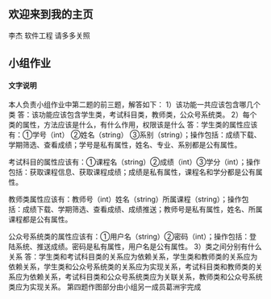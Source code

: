 ## 欢迎来到我的主页

李杰 软件工程 请多多关照
## 小组作业
#### 文字说明

本人负责小组作业中第二题的前三题，解答如下：
1）该功能一共应该包含哪几个类
答：该功能应该包含学生类，考试科目类，教师类，公众号系统类。
2）每个类的属性，方法应该是什么，有什么作用，权限该是什么
答：学生类的属性应该有：①学号（int） ②姓名（string）  ③系别（string）；操作包括：成绩下载、学期筛选、查看成绩；学号是私有属性，姓名、专业、系别都是公有属性。

考试科目的属性应该有：①课程名（string）②成绩（int）③学分（int）；操作包括：获取课程信息、获取课程成绩；成绩是私有属性，课程名和学分都是公有属性。

教师类属性应该有：教师号（int）姓名（string）所属课程（string）；操作包括：成绩下载、学期筛选、查看成绩、成绩推送；教师号是私有属性，姓名、所属课程都是公有属性。

公众号系统类的属性应该有：①用户名（string）②密码（int）；操作包括：登陆系统、推送成绩。密码是私有属性，用户名是公有属性。
3）类之间分别有什么关系
答：学生类和考试科目类的关系应为依赖关系，学生类和教师类的关系应为依赖关系，学生类和公众号系统类的关系应为实现关系，考试科目类和教师类的关系应为依赖关系，考试科目类和公众号系统类应为关联关系，教师类和公众号系统类应为实现关系。
第四题作图部分由小组另一成员葛洲宇完成
